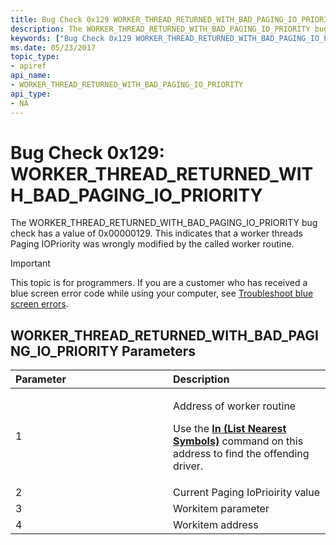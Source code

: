 ```yaml
---
title: Bug Check 0x129 WORKER_THREAD_RETURNED_WITH_BAD_PAGING_IO_PRIORITY
description: The WORKER_THREAD_RETURNED_WITH_BAD_PAGING_IO_PRIORITY bug check has a value of 0x00000129 that indicates that a worker threads Paging IOPriority was wrongly modified.
keywords: ["Bug Check 0x129 WORKER_THREAD_RETURNED_WITH_BAD_PAGING_IO_PRIORITY", "WORKER_THREAD_RETURNED_WITH_BAD_PAGING_IO_PRIORITY"]
ms.date: 05/23/2017
topic_type:
- apiref
api_name:
- WORKER_THREAD_RETURNED_WITH_BAD_PAGING_IO_PRIORITY
api_type:
- NA
---
```


# Bug Check 0x129: WORKER\_THREAD\_RETURNED\_WITH\_BAD\_PAGING\_IO\_PRIORITY


The WORKER\_THREAD\_RETURNED\_WITH\_BAD\_PAGING\_IO\_PRIORITY bug check has a value of 0x00000129. This indicates that a worker threads Paging IOPriority was wrongly modified by the called worker routine.

> [!IMPORTANT]
> This topic is for programmers. If you are a customer who has received a blue screen error code while using your computer, see [Troubleshoot blue screen errors](https://www.windows.com/stopcode).


## WORKER\_THREAD\_RETURNED\_WITH\_BAD\_PAGING\_IO\_PRIORITY Parameters


<table>
<colgroup>
<col width="50%" />
<col width="50%" />
</colgroup>
<thead>
<tr class="header">
<th align="left">Parameter</th>
<th align="left">Description</th>
</tr>
</thead>
<tbody>
<tr class="odd">
<td align="left">1</td>
<td align="left"><p>Address of worker routine</p>
<p>Use the <strong><a href="ln--list-nearest-symbols-.md" data-raw-source="[ln (List Nearest Symbols)](ln--list-nearest-symbols-.md)">ln (List Nearest Symbols)</a></strong> command on this address to find the offending driver.</p></td>
</tr>
<tr class="even">
<td align="left">2</td>
<td align="left">Current Paging IoPrioirity value</td>
</tr>
<tr class="odd">
<td align="left">3</td>
<td align="left">Workitem parameter</td>
</tr>
<tr class="even">
<td align="left">4</td>
<td align="left">Workitem address</td>
</tr>
</tbody>
</table>

 

 

 




